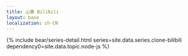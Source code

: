 ```yaml
---
title: 山寨 Bilibili
layout: base
localization: zh-CN
---
```


{% include bear/series-detail.html
    series=site.data.series.clone-bilibili
    dependency0=site.data.topic.node-js
%}